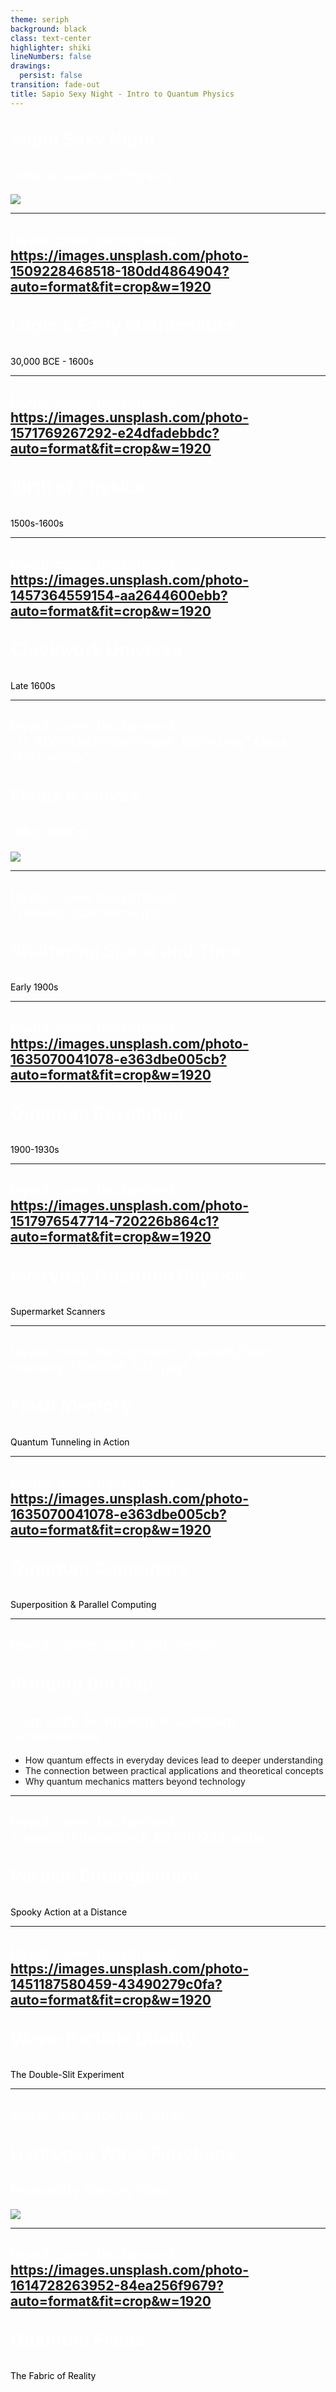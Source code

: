 ```yaml
---
theme: seriph
background: black
class: text-center
highlighter: shiki
lineNumbers: false
drawings:
  persist: false
transition: fade-out
title: Sapio Sexy Night - Intro to Quantum Physics
---
```


# Sapio Sexy Night
## Intro to Quantum Physics

<img src="/assets/cat.jpg" class="w-96 mx-auto" />

---
layout: cover
background: https://images.unsplash.com/photo-1509228468518-180dd4864904?auto=format&fit=crop&w=1920
---

# Logic & Early Mathematics
30,000 BCE - 1600s

---
layout: cover
background: https://images.unsplash.com/photo-1571769267292-e24dfadebbdc?auto=format&fit=crop&w=1920
---

# Birth of Physics
1500s-1600s

---
layout: cover
background: https://images.unsplash.com/photo-1457364559154-aa2644600ebb?auto=format&fit=crop&w=1920
---

# Clockwork Universe
Late 1600s

---
layout: cover
background: "/1_ED2GtakXGSonxvgeK_txGw.png"
class: "text-white"
---

# Fields & Waves
<h2 class="text-white">(Mid-1800s)</h2>

<div class="mt-4 flex justify-center">
  <img src="/assets/maxwell.png" class="w-3/4 h-auto" />
</div>

<style>
h1, p {
  color: black;
  margin-top: 2rem;
}
</style>

---
layout: cover
background: "/assets/spacetime.jpg"
---

# Shattering Space and Time
Early 1900s

---
layout: cover
background: https://images.unsplash.com/photo-1635070041078-e363dbe005cb?auto=format&fit=crop&w=1920
---

# Quantum Revolution
1900-1930s

---
layout: cover
background: https://images.unsplash.com/photo-1517976547714-720226b864c1?auto=format&fit=crop&w=1920
---

# Everyday Quantum Physics
Supermarket Scanners

---
layout: cover
background: "/assets/flash-memory-1306886_640.jpg"
---

# Flash Memory
Quantum Tunneling in Action

---
layout: cover
background: https://images.unsplash.com/photo-1635070041078-e363dbe005cb?auto=format&fit=crop&w=1920
---

# Quantum Computers
Superposition & Parallel Computing

---
layout: center
class: text-center
---

# Bridging the Gap
## From Daily Technology to Quantum Fundamentals

- How quantum effects in everyday devices lead to deeper understanding
- The connection between practical applications and theoretical concepts
- Why quantum mechanics matters beyond technology

---
layout: cover
background: "/assets/AdobeStock_537881222.webp"
---

# Particle Entanglement
Spooky Action at a Distance

---
layout: cover
background: https://images.unsplash.com/photo-1451187580459-43490279c0fa?auto=format&fit=crop&w=1920
---

# Wave-Particle Duality
The Double-Slit Experiment

---
class: "bg-black text-white"
---

# Hydrogen Wave Functions

## Probability Density Plots

<div class="mt-4 flex justify-center">
  <img src="/assets/Hydrogen_Density_Plots.png" class="w-3/4 h-auto max-h-[60vh]" />
</div>

<style>
.slidev-layout {
  background-color: black;
  color: white;
}

h1, h2 {
  color: white !important;
}
</style>

---
layout: cover
background: https://images.unsplash.com/photo-1614728263952-84ea256f9679?auto=format&fit=crop&w=1920
---

# Quantum Fields
The Fabric of Reality
